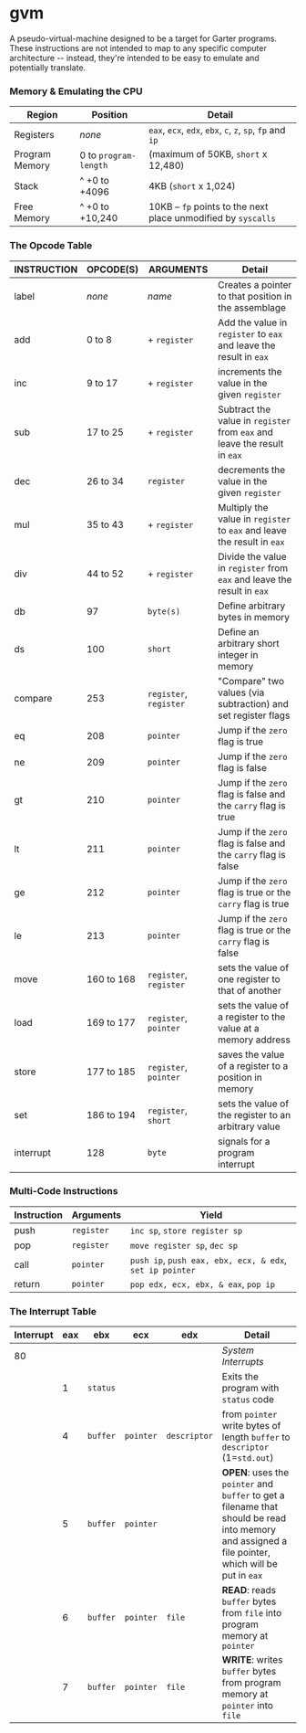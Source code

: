 # gvm
A pseudo-virtual-machine designed to be a target for Garter programs. These instructions are not intended to map to any specific computer architecture -- instead, they're intended to be easy to emulate and potentially translate.

### Memory & Emulating the CPU
| Region | Position | Detail |
|---|---|---|
| Registers | *none* | `eax`, `ecx`, `edx`, `ebx`, `c`, `z`, `sp`, `fp` and `ip` |
| Program Memory  | 0 to `program-length` | (maximum of 50KB, `short` x 12,480) |
| Stack | ^ +0 to +4096 | 4KB (`short` x 1,024) |
| Free Memory | ^ +0 to +10,240 | 10KB &ndash; `fp` points to the next place unmodified by `syscalls` |

### The Opcode Table

| INSTRUCTION | OPCODE(S) | ARGUMENTS | Detail |
|---|---|---|---| 
| label | *none* | *name* | Creates a pointer to that position in the assemblage |
| add | 0 to 8 | + `register` | Add the value in `register` to `eax` and leave the result in `eax` |
| inc | 9 to 17 | + `register` | increments the value in the given `register` |
| sub | 17 to 25 | + `register` | Subtract the value in `register` from `eax` and leave the result in `eax` |
| dec | 26 to 34 | `register` | decrements the value in the given `register` |
| mul | 35 to 43 | + `register` | Multiply the value in `register` to `eax` and leave the result in `eax` |
| div | 44 to 52 | + `register` | Divide the value in `register` from `eax` and leave the result in `eax` |
| db | 97 | `byte(s)` | Define arbitrary bytes in memory | 
| ds | 100 | `short` | Define an arbitrary short integer in memory | 
| compare | 253 | `register`, `register` | "Compare" two values (via subtraction) and set register flags |
| eq | 208 | `pointer` | Jump if the `zero` flag is true | 
| ne | 209 | `pointer` | Jump if the `zero` flag is false | 
| gt | 210 | `pointer` | Jump if the `zero` flag is false and the `carry` flag is true |
| lt | 211 | `pointer` | Jump if the `zero` flag is false and the `carry` flag is false |
| ge | 212 | `pointer` | Jump if the `zero` flag is true or the `carry` flag is true |
| le | 213 | `pointer` | Jump if the `zero` flag is true or the `carry` flag is false |
| move | 160 to 168 | `register`, `register` | sets the value of one register to that of another |
| load | 169 to 177 | `register`, `pointer` | sets the value of a register to the value at a memory address |
| store | 177 to 185 | `register`, `pointer` | saves the value of a register to a position in memory |
| set | 186 to 194 | `register`, `short` | sets the value of the register to an arbitrary value |
| interrupt | 128 | `byte` | signals for a program interrupt |

### Multi-Code Instructions
| Instruction | Arguments | Yield |
|---|---|---|
| push | `register` | `inc sp`, `store register sp` |
| pop | `register` | `move register sp`, `dec sp` |
| call | `pointer` | `push ip`, `push eax, ebx, ecx, & edx`, `set ip pointer` |
| return | `pointer` | `pop edx, ecx, ebx, & eax`, `pop ip` |

### The Interrupt Table
| Interrupt | eax | ebx | ecx | edx | Detail |
|---|---|---|---|---|---|
| 80 | | | | | *System Interrupts* |
| | 1 | `status` | | | Exits the program with `status` code |
| | 4 | `buffer` | `pointer` | `descriptor` | from `pointer` write bytes of length `buffer` to `descriptor` (1=`std.out`) |
| | 5 | `buffer` | `pointer` | | **OPEN**: uses the `pointer` and `buffer` to get a filename that should be read into memory and assigned a file pointer, which will be put in `eax` |
| | 6 | `buffer` | `pointer` | `file` | **READ**: reads `buffer` bytes from `file` into program memory at `pointer` |
| | 7 | `buffer` | `pointer` | `file` | **WRITE**: writes `buffer` bytes from program memory at `pointer` into `file` |




